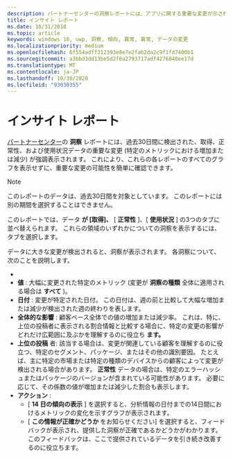 ```yaml
---
description: パートナーセンターの洞察レポートには、アプリに関する重要な変更が示されています。
title: インサイト レポート
ms.date: 10/31/2018
ms.topic: article
keywords: windows 10, uwp, 洞察, 傾向, 異常, 異常, データの変更
ms.localizationpriority: medium
ms.openlocfilehash: 6f554adff312393e8e7e2fa62da2c9f1fd7400b1
ms.sourcegitcommit: a3bbd3dd13be5d2f8a2793717adf4276840ee17d
ms.translationtype: MT
ms.contentlocale: ja-JP
ms.lasthandoff: 10/30/2020
ms.locfileid: "93030355"
---
```

# <a name="insights-report"></a>インサイト レポート


[パートナーセンター](https://partner.microsoft.com/dashboard)の **洞察** レポートには、過去30日間に検出された、取得、正常性、および使用状況データの重要な変更 (特定のメトリックにおける増加または減少) が強調表示されます。 これにより、これらの各レポートのすべてのグラフを表示せずに、重要な変更の可能性を簡単に確認できます。

> [!NOTE]
> このレポートのデータは、過去30日間を対象としています。 このレポートには別の期間を選択することはできません。

このレポートでは、データ **が [取得]、** [ **正常性** ]、[ **使用状況** ] の3つのタブに並べ替えられます。 これらの領域のいずれかについての洞察を表示するには、タブを選択します。

データに大きな変更が検出されると、洞察が表示されます。 各洞察について、次のことを説明します。
- [ **洞察の種類** ]: 洞察が検出された領域。
- **値** : 大幅に変更された特定のメトリック (変更が **洞察の種類** 全体に適用される場合は **すべて** )。
- **日付** : 変更が特定された日付。 この日付は、週の前と比較して大幅な増加または減少が検出された週の終わりを表します。
- **全体的な影響** : 顧客ベース全体での値の増加または減少率。 これは、特に、上位の投稿者に表示される割合情報と比較する場合に、特定の変更の影響がどれだけ広範囲に及ぶかを理解するのに役立ち **ます。**
- **上位の投稿** 者: 該当する場合は、変更が関連している顧客を理解するのに役立つ、特定のセグメント、パッケージ、またはその他の識別要因。 たとえば、主に特定の市場または特定の種類のデバイスからの顧客によって変更が検出される場合があります。 **正常性** データの場合は、特定のエラーハッシュまたはパッケージのバージョンが含まれている可能性があります。 必要に応じて、その係数の値が増加または減少した割合も表示します。
- **アクション** :
   - [ **14 日の傾向の表示** ] を選択すると、分析情報の日付までの14日間におけるメトリックの変化を示すグラフが表示されます。
   - [ **この情報が正確かどうか** をお知らせください] を選択すると、フィードバックが表示され、提供した洞察が正確であるかどうかがわかります。 このフィードバックは、ここで提供されているデータを引き続き改善するのに役立ちます。 

